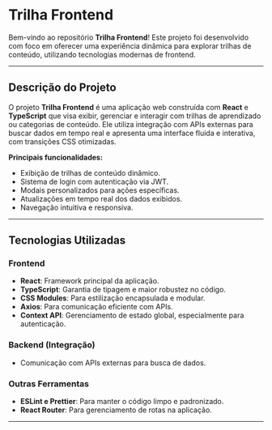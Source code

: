# **Trilha Frontend**

Bem-vindo ao repositório **Trilha Frontend**! Este projeto foi desenvolvido com foco em oferecer uma experiência dinâmica para explorar trilhas de conteúdo, utilizando tecnologias modernas de frontend.

---

## **Descrição do Projeto**

O projeto **Trilha Frontend** é uma aplicação web construída com **React** e **TypeScript** que visa exibir, gerenciar e interagir com trilhas de aprendizado ou categorias de conteúdo. Ele utiliza integração com APIs externas para buscar dados em tempo real e apresenta uma interface fluida e interativa, com transições CSS otimizadas.

**Principais funcionalidades:**
- Exibição de trilhas de conteúdo dinâmico.
- Sistema de login com autenticação via JWT.
- Modais personalizados para ações específicas.
- Atualizações em tempo real dos dados exibidos.
- Navegação intuitiva e responsiva.

---

## **Tecnologias Utilizadas**

### **Frontend**
- **React**: Framework principal da aplicação.
- **TypeScript**: Garantia de tipagem e maior robustez no código.
- **CSS Modules**: Para estilização encapsulada e modular.
- **Axios**: Para comunicação eficiente com APIs.
- **Context API**: Gerenciamento de estado global, especialmente para autenticação.

### **Backend (Integração)**
- Comunicação com APIs externas para busca de dados.

### **Outras Ferramentas**
- **ESLint e Prettier**: Para manter o código limpo e padronizado.
- **React Router**: Para gerenciamento de rotas na aplicação.

---

